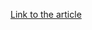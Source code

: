 [Link to the article](https://www.symantec.com/security-center/writeup/2018-073014-2512-99?om_rssid=sr-latestthreats30days)
